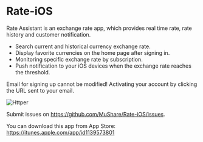 # Rate-iOS
Rate Assistant is an exchange rate app, which provides real time rate, rate history and customer notification.

- Search current and historical currency exchange rate.
- Display favorite currencies on the home page after signing in.
- Monitoring specific exchange rate by subscription.
- Push notification to your iOS devices when the exchange rate reaches the threshold.

Email for signing up cannot be modified! Activating your account by clicking the URL sent to your email.

![Httper](https://github.com/MuShare/Rate-iOS/raw/master/Image/rate.png)

Submit issues on https://github.com/MuShare/Rate-iOS/issues.

You can download this app from App Store: https://itunes.apple.com/app/id1139573801
